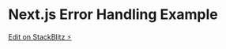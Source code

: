 # Next.js Error Handling Example

[Edit on StackBlitz ⚡️](https://stackblitz.com/edit/github-7y3qap)

## 